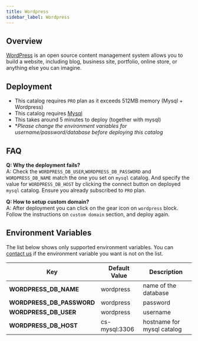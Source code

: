 ```yaml
---
title: Wordpress
sidebar_label: Wordpress
---
```


## Overview

[WordPress](https://wordpress.com/) is an open source content management system allows you to build a website, including blog, business site, portfolio, online store, or anything else you can imagine.

## Deployment

- This catalog requires `PRO` plan as it exceeds 512MB memory (Mysql + Wordpress)
- This catalog requires [Mysql](/docs/catalogs/mysql)
- This takes around 5 minutes to deploy (together with mysql)
- **Please change the environment variables for username/password/database before deploying this catalog*

## FAQ

**Q: Why the deployment fails?**  
A: Check the `WORDPRESS_DB_USER`,`WORDPRESS_DB_PASSWORD` and `WORDPRESS_DB_NAME` match the one you set on `mysql` catalog. And specify the value for `WORDPRESS_DB_HOST` by clicking the connect button on deployed `mysql` catalog. Ensure you already subscribed to `PRO` plan.

**Q: How to setup custom domain?**  
A: After deployment you can click on the gear icon on `wordpress` block. Follow the instructions on `custom domain` section, and deploy again.

## Environment Variables

The list below shows only supported environment variables. You can [contact us](https://discord.gg/QVgqWuw) if the environment variable you want is not on the list.

| Key        | Default Value           | Description  |
| ---  | --- | --- |
| **WORDPRESS_DB_NAME** | wordpress | name of the database |
| **WORDPRESS_DB_PASSWORD** | wordpress |  password |
| **WORDPRESS_DB_USER** | wordpress | username |
| **WORDPRESS_DB_HOST** | cs-mysql:3306 |  hostname for mysql catalog |
